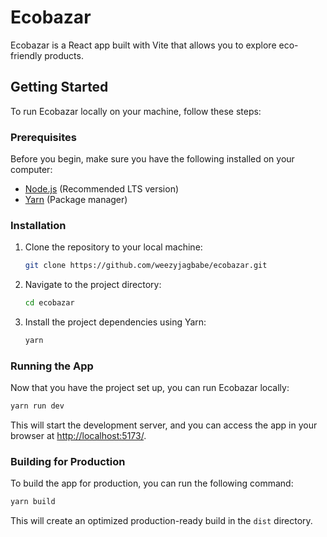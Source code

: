 # Ecobazar

Ecobazar is a React app built with Vite that allows you to explore eco-friendly products.

## Getting Started

To run Ecobazar locally on your machine, follow these steps:

### Prerequisites

Before you begin, make sure you have the following installed on your computer:

- [Node.js](https://nodejs.org/) (Recommended LTS version)
- [Yarn](https://classic.yarnpkg.com/en/docs/install/) (Package manager)

### Installation

1. Clone the repository to your local machine:

   ```bash
   git clone https://github.com/weezyjagbabe/ecobazar.git
   ```

2. Navigate to the project directory:

   ```bash
   cd ecobazar
   ```

3. Install the project dependencies using Yarn:

   ```bash
   yarn
   ```

### Running the App

Now that you have the project set up, you can run Ecobazar locally:

```bash
yarn run dev
```

This will start the development server, and you can access the app in your browser at [http://localhost:5173/](http://localhost:5173/).

### Building for Production

To build the app for production, you can run the following command:

```bash
yarn build
```

This will create an optimized production-ready build in the `dist` directory.
